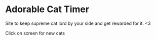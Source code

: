 # Adorable Cat Timer
Site to keep supreme cat lord by your side and get rewarded for it. <3

Click on screen for new cats
